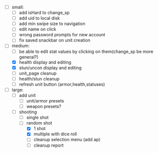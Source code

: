 - [ ] small:
  - [ ] add isHard to change_sp
  - [ ] add uid to local disk
  - [ ] add min swipe size to navigation
  - [ ] edit name on click
  - [ ] wrong password prompts for new account
  - [ ] fix saved snackbar on unit creation
- [ ] medium:
  - [ ]  be able to edit stat values by clicking on them(change_sp be more general?)
  - [x]  health display and editing
  - [x]  stun/uncon display and editing
  - [ ]  unit_page cleanup
  - [ ]  health/stun cleanup
  - [ ]  refresh unit button (armor,health,statuses)
- [ ] large:
  - [ ] add unit
    - [ ] unit/armor presets
    - [ ] weapon presets?
  - [ ] shooting
    - [ ] single shot
    - [ ] random shot
      - [x] 1 shot
      - [x] multiple with dice roll
      - [ ] cleanup selection menu (add ap)
      - [ ] cleanup report